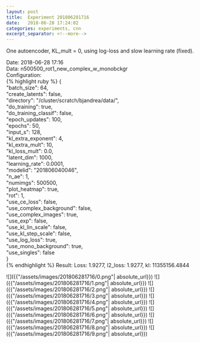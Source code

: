 ```yaml
---
layout: post
title:  Experiment 201806281716
date:   2018-06-28 17:24:02
categories: experiments, cnn
excerpt_separator: <!--more-->
---
```

One autoencoder, KL_mult = 0, using log-loss and slow learning rate (fixed).  

 <!--more-->
Date: 2018-06-28 17:16  
Data: n500500_rot1_new_complex_w_monobckgr  
Configuration:   
{% highlight ruby %}
{  
    "batch_size": 64,   
    "create_latents": false,   
    "directory": "/cluster/scratch/bjandrea/data/",   
    "do_training": true,   
    "do_training_classif": false,   
    "epoch_updates": 100,   
    "epochs": 50,   
    "input_s": 128,   
    "kl_extra_exponent": 4,   
    "kl_extra_mult": 10,   
    "kl_loss_mult": 0.0,   
    "latent_dim": 1000,   
    "learning_rate": 0.0001,   
    "modelid": "201806040046",   
    "n_ae": 1,   
    "numimgs": 500500,   
    "plot_heatmap": true,   
    "rot": 1,   
    "use_ce_loss": false,   
    "use_complex_background": false,   
    "use_complex_images": true,   
    "use_exp": false,   
    "use_kl_lin_scale": false,   
    "use_kl_step_scale": false,   
    "use_log_loss": true,   
    "use_mono_background": true,   
    "use_singles": false  
}  
{% endhighlight %}
Result: Loss: 1.9277, l2_loss: 1.9277, kl: 11355156.4844  

![]({{"/assets/images/201806281716/0.png"| absolute_url}})
![]({{"/assets/images/201806281716/1.png"| absolute_url}})
![]({{"/assets/images/201806281716/2.png"| absolute_url}})
![]({{"/assets/images/201806281716/3.png"| absolute_url}})
![]({{"/assets/images/201806281716/4.png"| absolute_url}})
![]({{"/assets/images/201806281716/5.png"| absolute_url}})
![]({{"/assets/images/201806281716/6.png"| absolute_url}})
![]({{"/assets/images/201806281716/7.png"| absolute_url}})
![]({{"/assets/images/201806281716/8.png"| absolute_url}})
![]({{"/assets/images/201806281716/9.png"| absolute_url}})

